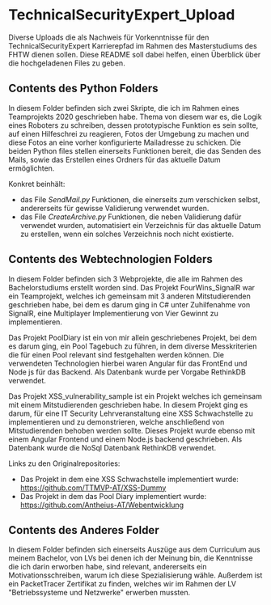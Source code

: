 # TechnicalSecurityExpert_Upload
Diverse Uploads die als Nachweis für Vorkenntnisse für den TechnicalSecurityExpert Karrierepfad im Rahmen des Masterstudiums des FHTW dienen sollen.
Diese README soll dabei helfen, einen Überblick über die hochgeladenen Files zu geben.

## Contents des Python Folders

In diesem Folder befinden sich zwei Skripte, die ich im Rahmen eines Teamprojekts 2020 geschrieben habe.
Thema von diesem war es, die Logik eines Roboters zu schreiben, dessen prototypische Funktion es sein sollte, auf einen Hilfeschrei zu reagieren, Fotos der Umgebung zu machen und diese Fotos an eine vorher konfigurierte Mailadresse zu schicken.
Die beiden Python files stellen einerseits Funktionen bereit, die das Senden des Mails, sowie das Erstellen eines Ordners für das aktuelle Datum 
ermöglichten.

Konkret beinhält:

* das File *SendMail.py* Funktionen, die einerseits zum verschicken selbst, andererseits für gewisse Validierung verwendet wurden.
* das File *CreateArchive.py* Funktionen, die neben Validierung dafür verwendet wurden, automatisiert ein Verzeichnis für das aktuelle Datum zu erstellen, wenn ein solches Verzeichnis noch nicht existierte.

## Contents des Webtechnologien Folders

In diesem Folder befinden sich 3 Webprojekte, die alle im Rahmen des Bachelorstudiums erstellt worden sind.
Das Projekt FourWins_SignalR war ein Teamprojekt, welches ich gemeinsam mit 3 anderen Mitstudierenden geschrieben habe, bei dem es darum ging in C# unter Zuhilfenahme von SignalR, eine Multiplayer Implementierung von Vier Gewinnt zu implementieren.

Das Projekt PoolDiary ist ein von mir allein geschriebenes Projekt, bei dem es darum ging, ein Pool Tagebuch zu führen, in dem diverse Messkriterien die für einen Pool relevant sind festgehalten werden können.
Die verwendeten Technologien hierbei waren Angular für das FrontEnd und Node js für das Backend.
Als Datenbank wurde per Vorgabe RethinkDB verwendet.

Das Projekt XSS_vulnerability_sample ist ein Projekt welches ich gemeinsam mit einem Mitstudierenden geschrieben habe. In diesem Projekt ging es darum, für eine IT Security Lehrveranstaltung eine XSS Schwachstelle zu implementieren und zu demonstrieren, welche anschließend von Mitstudierenden behoben werden sollte.
Dieses Projekt wurde ebenso mit einem Angular Frontend und einem Node.js backend geschrieben.
Als Datenbank wurde die NoSql Datenbank RethinkDB verwendet.

Links zu den Originalrepositories:
* Das Projekt in dem eine XSS Schwachstelle implementiert wurde: https://github.com/TTMVP-AT/XSS-Dummy
* Das Projekt in dem das Pool Diary implementiert wurde: https://github.com/Antheius-AT/Webentwicklung

## Contents des Anderes Folder

In diesem Folder befinden sich einerseits Auszüge aus dem Curriculum aus meinem Bachelor, von LVs bei denen ich der Meinung bin, die Kenntnisse die ich darin erworben habe, sind relevant, andererseits ein Motivationsschreiben, warum ich diese Spezialisierung wähle.
Außerdem ist ein PacketTracer Zertifikat zu finden, welches wir im Rahmen der LV "Betriebssysteme und Netzwerke" erwerben mussten.
